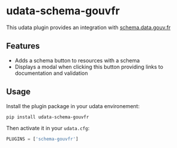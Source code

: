 # udata-schema-gouvfr

This udata plugin provides an integration with [schema.data.gouv.fr](https://schema.data.gouv.fr)

## Features

- Adds a schema button to resources with a schema
- Displays a modal when clicking this button providing links to documentation and validation


## Usage

Install the plugin package in your udata environement:

```bash
pip install udata-schema-gouvfr
```

Then activate it in your `udata.cfg`:

```python
PLUGINS = ['schema-gouvfr']
```
